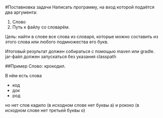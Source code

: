 #Поставновка задачи
Написать программу, на вход которой подаётся два аргумента:
1. Слово
2. Путь к файлу со словарём.
 
Цель: найти в слове все слова из словаря, которые можно составить из этого слова или любого подмножества его букв.

Итоговый результат должен собираться с помощью maven или gradle. jar-файл должен запускаться без указания classpath

##Пример
Слово: крокодил.

В нём есть слова
- код
- док
- род

но нет слов кадило (в исходном слове нет буквы а)
и рококо (в исходном слове нет третьей буквы о)